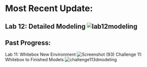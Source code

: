 # Most Recent Update:
Lab 12: Detailed Modeling
![lab12modeling](https://github.com/user-attachments/assets/d995b964-031f-42a2-8cf3-7a70024442f9)
---------------------------------------------------

Past Progress: 
---------------------------------------------------
Lab 11: Whitebox New Environment
![Screenshot (93)](https://github.com/user-attachments/assets/170cc756-9e42-4839-89c2-3a64a5ca2284)
Challenge 11: Whitebox to Finished Models
![challenge113dmodeling](https://github.com/user-attachments/assets/f51a8dad-1b39-4069-9854-a8177b9e3dc0)
